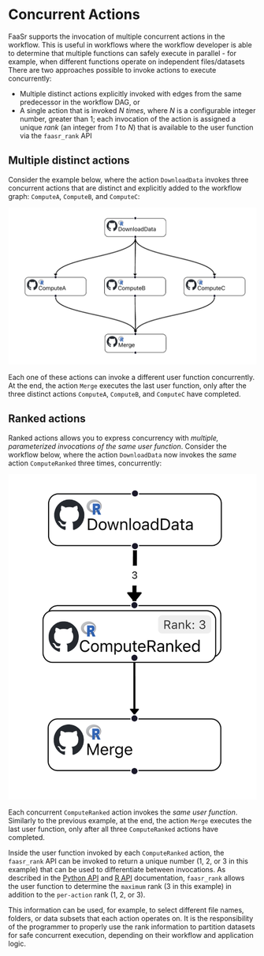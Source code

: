 # Concurrent Actions

FaaSr supports the invocation of multiple concurrent actions in the workflow. This is useful in workflows where the workflow developer is able to determine that multiple functions can safely execute in parallel - for example, when different functions operate on independent files/datasets There are two approaches possible to invoke actions to execute concurrently:

- Multiple distinct actions explicitly invoked with edges from the same predecessor in the workflow DAG, or
- A single action that is invoked _N times_, where _N_ is a configurable integer number, greater than 1; each invocation of the action is assigned a unique _rank_ (an integer from _1_ to _N_) that is available to the user function via the `faasr_rank` API

## Multiple distinct actions

Consider the example below, where the action `DownloadData` invokes three concurrent actions that are distinct and explicitly added to the workflow graph: `ComputeA`, `ComputeB`, and `ComputeC`:

![alt text](distinct_concurrent.png)

Each one of these actions can invoke a different user function concurrently. At the end, the action `Merge` executes the last user function, only after the three distinct actions `ComputeA`, `ComputeB`, and `ComputeC` have completed.

## Ranked actions

Ranked actions allows you to express concurrency with _multiple, parameterized invocations of the same user function_. Consider the workflow below, where the action `DownloadData` now invokes the _same_ action `ComputeRanked` three times, concurrently:

![alt text](ranked_concurrent.png)

Each concurrent `ComputeRanked` action invokes the _same user function_. Similarly to the previous example, at the end, the action `Merge` executes the last user function, only after all three `ComputeRanked` actions have completed.

Inside the user function invoked by each `ComputeRanked` action, the `faasr_rank` API can be invoked to return a unique number (1, 2, or 3 in this example) that can be used to differentiate between invocations. As described in the [Python API] and [R API] documentation, `faasr_rank` allows the user function to determine the `maximum` rank (3 in this example) in addition to the `per-action` rank (1, 2, or 3). 

This information can be used, for example, to select different file names, folders, or data subsets that each action operates on. It is the responsibility of the programmer to properly use the rank information to partition datasets for safe concurrent execution, depending on their workflow and application logic.

[Python API]: py_api.md
[R API]: r_api.md

